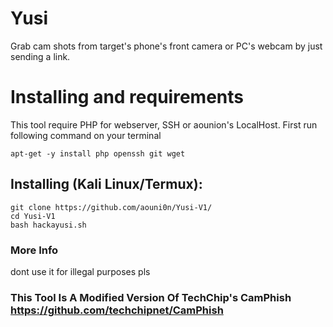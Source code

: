 # Yusi
Grab cam shots from target's phone's front camera or PC's webcam by just sending a link.

# Installing and requirements
<p>This tool require PHP for webserver, SSH or aounion's LocalHost. First run following command on your terminal</p>

```
apt-get -y install php openssh git wget
```

## Installing (Kali Linux/Termux):

```
git clone https://github.com/aouni0n/Yusi-V1/
cd Yusi-V1
bash hackayusi.sh
```


### More Info
<p>dont use it for illegal purposes pls</p>


### This Tool Is A Modified Version Of TechChip's CamPhish https://github.com/techchipnet/CamPhish
